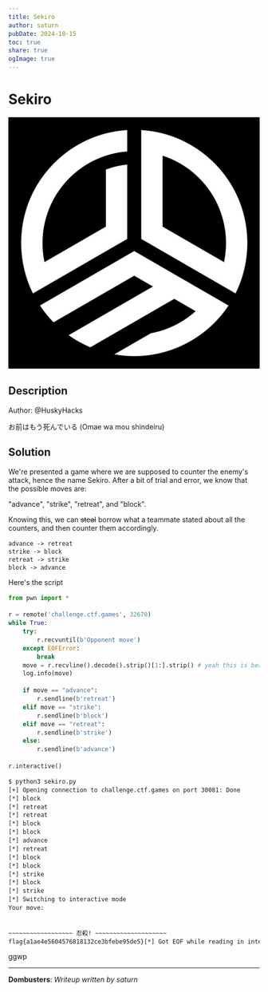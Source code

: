 ```yaml
---
title: Sekiro
author: saturn
pubDate: 2024-10-15 
toc: true
share: true
ogImage: true
---
```


# Sekiro
![](../../assets/dom-images/logo.jpg)

## Description

Author: @HuskyHacks 

お前はもう死んでいる (Omae wa mou shindeiru)

## Solution

We're presented a game where we are supposed to counter the enemy's attack, hence the name Sekiro. After a bit of trial and error, we know that the possible moves are:

"advance", "strike", "retreat", and "block".

Knowing this, we can ~~steal~~ borrow what a teammate stated about all the counters, and then counter them accordingly.

```plaintext
advance -> retreat
strike -> block
retreat -> strike
block -> advance
```

Here's the script

```python
from pwn import *

r = remote('challenge.ctf.games', 32670)
while True:
    try:
        r.recvuntil(b'Opponent move')
    except EOFError:
        break
    move = r.recvline().decode().strip()[1:].strip() # yeah this is beautiful
    log.info(move)

    if move == "advance":
        r.sendline(b'retreat')
    elif move == "strike":
        r.sendline(b'block')
    elif move == "retreat":
        r.sendline(b'strike')
    else:
        r.sendline(b'advance')

r.interactive()
```

```bash
$ python3 sekiro.py
[+] Opening connection to challenge.ctf.games on port 30081: Done
[*] block
[*] retreat
[*] retreat
[*] block
[*] block
[*] advance
[*] retreat
[*] block
[*] block
[*] strike
[*] block
[*] strike
[*] Switching to interactive mode
Your move:


~~~~~~~~~~~~~~~~~~ 忍殺! ~~~~~~~~~~~~~~~~~~~~
flag{a1ae4e5604576818132ce3bfebe95de5}[*] Got EOF while reading in interactive
```

ggwp


---
**Dombusters**: _Writeup written by saturn_

